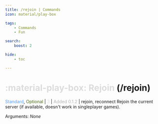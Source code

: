 ```yaml
---
title: /rejoin | Commands
icon: material/play-box

tags:
    - Commands
    - Fun

search:
    boost: 2

hide:
    - toc

---
```

# <p style="color: rgb(220,220,220); display: inline;">:material-play-box: Rejoin</p> (/rejoin)
<div style="display:inline;">
<p style="color: #579DFF; display: inline;">Standard</p>, <p style="color: #4C6B1F; display: inline;">Optional</p> | <p style="color: rgb(220,220,220); display: inline;">3</p> | <p style="color: rgb(180,180,180); display: inline;"> Added 0.1.2</p> | rejoin, reconnect
</div>
Rejoin the current server (if available, doesn't work in singleplayer games).

Arguments: _None_

<!-- ## See Also
* [:material-refresh: /reset](/Commands/specifics/reset/)
* [:material-emoticon-dead: /kill](/Commands/specifics/kill/) -->